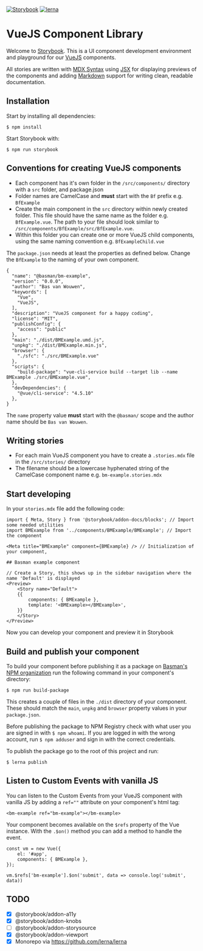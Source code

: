 [![Storybook](https://img.shields.io/badge/build%20with-storybook-ff2c74.svg)](https://storybook.js.org/)
[![lerna](https://img.shields.io/badge/maintained%20with-lerna-cc00ff.svg)](https://lerna.js.org/)

# VueJS Component Library
Welcome to [Storybook](https://storybook.js.org/). This is a UI component development environment and playground
for our [VueJS](https://vuejs.org/) components.

All stories are written with [MDX Syntax](https://storybook.js.org/docs/formats/mdx-syntax/)
using [JSX](https://reactjs.org/docs/introducing-jsx.html) for displaying previews of the components
and adding [Markdown](https://www.markdownguide.org/getting-started/) support for writing clean, readable documentation.

## Installation
Start by installing all dependencies:

`$ npm install`

Start Storybook with:

`$ npm run storybook`

## Conventions for creating VueJS components
 - Each component has it's own folder in the `/src/components/` directory with a `src` folder, and package.json
 - Folder names are CamelCase and **must** start with the `Bf` prefix e.g. `BfExample`
 - Create the main component in the `src` directory within newly created folder. This file should have the same name as the folder e.g. `BfExample.vue`.
 The path to your file should look similar to `/src/components/BfExample/src/BfExample.vue`.
 - Within this folder you can create one or more VueJS child components, using the same naming convention e.g. `BfExampleChild.vue`

The `package.json` needs at least the properties as defined below. Change the `BfExample` to the naming of your own component.

```
{
  "name": "@basman/bm-example",
  "version": "0.0.0",
  "author": "Bas van Wouwen",
  "keywords": [
    "Vue",
    "VueJS",
  ],
  "description": "VueJS component for a happy coding",
  "license": "MIT",
  "publishConfig": {
    "access": "public"
  },
  "main": "./dist/BMExample.umd.js",
  "unpkg": "./dist/BMExample.min.js",
  "browser": {
    "./sfc": "./src/BMExample.vue"
  },
  "scripts": {
    "build-package": "vue-cli-service build --target lib --name BMExample ./src/BMExample.vue",
  },
  "devDependencies": {
    "@vue/cli-service": "4.5.10"
  },
}
```

The `name` property value **must** start with the `@basman/` scope and the author name should be `Bas van Wouwen`.

## Writing stories
 - For each main VueJS component you have to create a `.stories.mdx` file in the `/src/stories/` directory
 - The filename should be a lowercase hyphenated string of the CamelCase component name e.g. `bm-example.stories.mdx`

## Start developing
In your `stories.mdx` file add the following code:

```
import { Meta, Story } from '@storybook/addon-docs/blocks'; // Import some needed utilities
import BMExample from '../components/BMExample/BMExample'; // Import the component

<Meta title="BMExample" component={BMExample} /> // Initialization of your component,

## Basman example component

// Create a Story, this shows up in the sidebar navigation where the name 'Default' is displayed
<Preview>
    <Story name="Default">
    {{
        components: { BMExample },
        template: '<BMExample></BMExample>',
    }}
    </Story>
</Preview>
```

Now you can develop your component and preview it in Storybook

## Build and publish your component

To build your component before publishing it as a package on [Basman's NPM organization](https://www.npmjs.com/org/basman)
run the following command in your component's directory:

`$ npm run build-package`

This creates a couple of files in the `./dist` directory of your component. These should match the `main`, `unpkg` and `browser` property values in your `package.json`.

Before publishing the package to NPM Registry check with what user you are signed in with `$ npm whoami`. If you are logged in with the wrong account, run `$ npm adduser` and sign in with the correct credentials.

To publish the package go to the root of this project and run:

`$ lerna publish`

## Listen to Custom Events with vanilla JS
You can listen to the Custom Events from your VueJS component with vanilla JS
by adding a `ref=""` attribute on your component's html tag:

```
<bm-example ref="bm-example"></bm-example>
```

Your component becomes available on the `$refs` property of the Vue instance.
With the `.$on()` method you can add a method to handle the event.

```
const vm = new Vue({
    el: '#app',
    components: { BMExample },
});

vm.$refs['bm-example'].$on('submit', data => console.log('submit', data))
```

## TODO
- [x] @storybook/addon-a11y
- [x] @storybook/addon-knobs
- [ ] @storybook/addon-storysource
- [x] @storybook/addon-viewport
- [x] Monorepo via https://github.com/lerna/lerna
